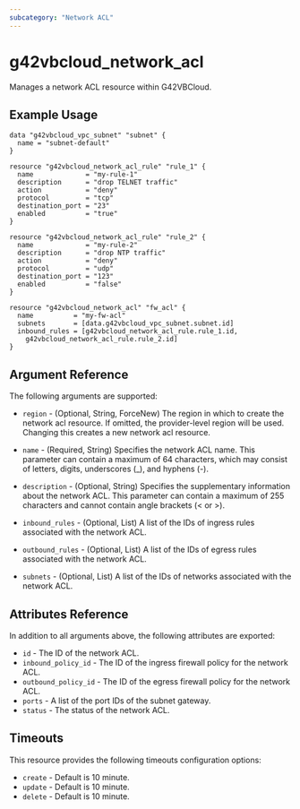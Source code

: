 ```yaml
---
subcategory: "Network ACL"
---
```


# g42vbcloud\_network\_acl

Manages a network ACL resource within G42VBCloud.

## Example Usage

```hcl
data "g42vbcloud_vpc_subnet" "subnet" {
  name = "subnet-default"
}

resource "g42vbcloud_network_acl_rule" "rule_1" {
  name             = "my-rule-1"
  description      = "drop TELNET traffic"
  action           = "deny"
  protocol         = "tcp"
  destination_port = "23"
  enabled          = "true"
}

resource "g42vbcloud_network_acl_rule" "rule_2" {
  name             = "my-rule-2"
  description      = "drop NTP traffic"
  action           = "deny"
  protocol         = "udp"
  destination_port = "123"
  enabled          = "false"
}

resource "g42vbcloud_network_acl" "fw_acl" {
  name          = "my-fw-acl"
  subnets       = [data.g42vbcloud_vpc_subnet.subnet.id]
  inbound_rules = [g42vbcloud_network_acl_rule.rule_1.id,
    g42vbcloud_network_acl_rule.rule_2.id]
}
```

## Argument Reference

The following arguments are supported:

* `region` - (Optional, String, ForceNew) The region in which to create the network acl resource. If omitted, the provider-level region will be used. Changing this creates a new network acl resource.

* `name` - (Required, String) Specifies the network ACL name. This parameter can contain a maximum of 64 characters,
    which may consist of letters, digits, underscores (_), and hyphens (-).

* `description` - (Optional, String) Specifies the supplementary information about the network ACL.
    This parameter can contain a maximum of 255 characters and cannot contain angle brackets (< or >).

* `inbound_rules` - (Optional, List)  A list of the IDs of ingress rules associated with the network ACL. 

* `outbound_rules` - (Optional, List) A list of the IDs of egress rules associated with the network ACL. 

* `subnets` - (Optional, List) A list of the IDs of networks associated with the network ACL. 

## Attributes Reference

In addition to all arguments above, the following attributes are exported:

* `id` - The ID of the network ACL.
* `inbound_policy_id` - The ID of the ingress firewall policy for the network ACL.
* `outbound_policy_id` - The ID of the egress firewall policy for the network ACL.
* `ports` - A list of the port IDs of the subnet gateway.
* `status` - The status of the network ACL. 

## Timeouts
This resource provides the following timeouts configuration options:
- `create` - Default is 10 minute.
- `update` - Default is 10 minute.
- `delete` - Default is 10 minute.

